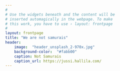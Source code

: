 ```yaml
---
#
# Use the widgets beneath and the content will be
# inserted automagically in the webpage. To make
# this work, you have to use › layout: frontpage
#
layout: frontpage
title: "We are not samurais"
header:
    image:  "header_unsplash_2-970x.jpg"
    background-color:  "#fabb00"
    caption: Not Samurais
    caption_url: https://jussi.hallila.com/
---
```


